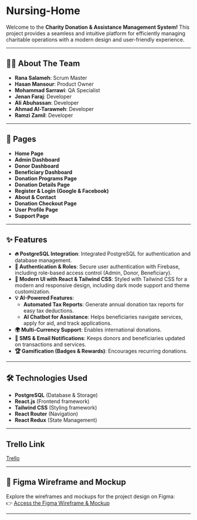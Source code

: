 # **Nursing-Home**  
Welcome to the **Charity Donation & Assistance Management System!** This project provides a seamless and intuitive platform for efficiently managing charitable operations with a modern design and user-friendly experience.  

---

## **👨‍💻 About The Team**  

- **Rana Salameh**: Scrum Master  
- **Hasan Mansour**: Product Owner  
- **Mohammad Sarrawi**: QA Specialist  
- **Jenan Faraj**: Developer  
- **Ali Abuhassan**: Developer  
- **Ahmad Al-Tarawneh**: Developer  
- **Ramzi Zamil**: Developer  

---

## **📄 Pages**  

- **Home Page**  
- **Admin Dashboard**  
- **Donor Dashboard**  
- **Beneficiary Dashboard**  
- **Donation Programs Page**  
- **Donation Details Page**  
- **Register & Login (Google & Facebook)**  
- **About & Contact**  
- **Donation Checkout Page**  
- **User Profile Page**  
- **Support Page**  

---

## **✨ Features**  

- **🔥 PostgreSQL Integration**: Integrated PostgreSQL for authentication and database management.  
- **🔐 Authentication & Roles**: Secure user authentication with Firebase, including role-based access control (Admin, Donor, Beneficiary).  
- **🎨 Modern UI with React & Tailwind CSS**: Styled with Tailwind CSS for a modern and responsive design, including dark mode support and theme customization.  
- **💡 AI-Powered Features**:  
  - **Automated Tax Reports**: Generate annual donation tax reports for easy tax deductions.  
  - **AI Chatbot for Assistance**: Helps beneficiaries navigate services, apply for aid, and track applications.  
- **🌍 Multi-Currency Support**: Enables international donations.  
- **📩 SMS & Email Notifications**: Keeps donors and beneficiaries updated on transactions and services.  
- **🏆 Gamification (Badges & Rewards)**: Encourages recurring donations.  

---

## **🛠️ Technologies Used**  

- **PostgreSQL** (Database & Storage)  
- **React.js** (Frontend framework)  
- **Tailwind CSS** (Styling framework)  
- **React Router** (Navigation)  
- **React Redux** (State Management)  

---

## Trello Link 
[Trello](https://trello.com/b/ETcHSJ5J/donors-project)

---


## 🎨 Figma Wireframe and Mockup  
Explore the wireframes and mockups for the project design on Figma:  
👉 [Access the Figma Wireframe & Mockup](https://www.figma.com/design/6U2elgFigZtElqYJVTAyX3/donors-project?node-id=0-1&t=xWN6CBloyFYa7WVx-1)

---
